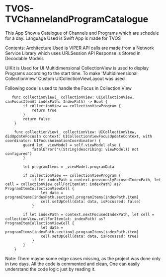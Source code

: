 # TVOS-TVChannelandProgramCatalogue
This App Show a Catalogue of Channels and Programs which are schedule for a day.
Language Used is Swift
App is made for TVOS

Contents:
Architecture Used is VIPER 
API calls are made from a Network Service Library which uses URLSession
API Response is Stored in Decodable Models

UIKit is Used for UI
Multidimensional CollectionView is used to display Programs according to the start time.
To make 'Multidimensional CollectionView' Custom UICollectionViewLayout was used 

Following code is used to handle the Focus in Collection View
```
   func collectionView(_ collectionView: UICollectionView, canFocusItemAt indexPath: IndexPath) -> Bool {
        if collectionView == collectionViewProgram {
            return true
        }
        return false
    }
    
    func collectionView(_ collectionView: UICollectionView, didUpdateFocusIn context: UICollectionViewFocusUpdateContext, with coordinator: UIFocusAnimationCoordinator) {
        guard let _viewModel = self.viewModel else {
            fatalError("\(String(describing: viewModel)) not configured")
        }
        
        let programItems = _viewModel.programData
        
        if collectionView == collectionViewProgram {
            if let indexPath = context.previouslyFocusedIndexPath, let cell = collectionView.cellForItem(at: indexPath) as? ProgramItemCollectionViewCell {
                let data = programItems[indexPath.section].programItems[indexPath.item]
                cell.setUpCell(data: data, isFocussed: false)
            }
            
        if let indexPath = context.nextFocusedIndexPath, let cell = collectionView.cellForItem(at: indexPath) as? ProgramItemCollectionViewCell {
                let data = programItems[indexPath.section].programItems[indexPath.item]
                cell.setUpCell(data: data, isFocussed: true)
            }
        }
    }
```
Note: There maybe some edge cases missing, as the project was done only in two days.
All the code is commented and clean, One can easily understand the code logic just by reading it.

